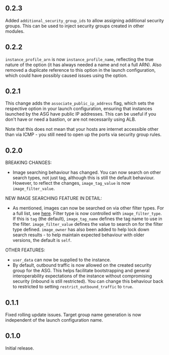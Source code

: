 ## 0.2.3

Added `additional_security_group_ids` to allow assigning additional security
groups. This can be used to inject security groups created in other modules.

## 0.2.2

`instance_profile_arn` is now `instance_profile_name`, reflecting the true
nature of the option (it has always needed a name and not a full ARN). Also
removed a duplicate reference to this option in the launch configuration, which
could have possibly caused issues using the option.

## 0.2.1

This change adds the `associate_public_ip_address` flag, which sets the
respective option in your launch configuration, ensuring that instances launched
by the ASG have public IP addresses. This can be useful if you don't have or
need a bastion, or are not necessarily using ALB.
    
Note that this does not mean that your hosts are internet accessible other than
via ICMP - you still need to open up the ports via security group rules.

## 0.2.0

BREAKING CHANGES:

 * Image searching behaviour has changed. You can now search on other search
   types, not just tag, although this is still the default behaviour. However,
   to reflect the changes, `image_tag_value` is now `image_filter_value`.

NEW IMAGE SEARCHING FEATURE IN DETAIL:

 * As mentioned, images can now be searched on via other filter types. For a
   full list, see [here][1]. Filter type is now controlled with
   `image_filter_type`. If this is `tag` (the default), `image_tag_name` defines
   the tag name to use in the filter. `image_filter_value` defines the value to
   search on for the filter type defined. `image_owner` has also been added to
   help lock down search results - to help maintain expected behaviour with
   older versions, the default is `self`.

[1]: http://docs.aws.amazon.com/cli/latest/reference/ec2/describe-images.html

OTHER FEATURES:

 * `user_data` can now be supplied to the instance.
 * By default, outbound traffic is now allowed on the created security group for
   the ASG. This helps facilitate bootstrapping and general interoperability
   expectations of the instance without compromising security (inbound is still
   restricted). You can change this behaviour back to restricted to setting
   `restrict_outbound_traffic` to `true`.

## 0.1.1

Fixed rolling update issues. Target group name generation is now independent of
the launch configuration name.

## 0.1.0

Initial release.
